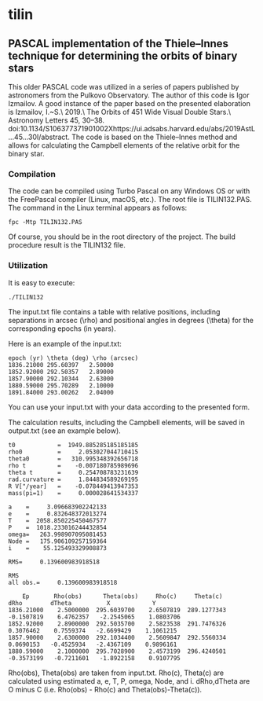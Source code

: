 # tilin
## PASCAL implementation of the Thiele–Innes technique for determining the orbits of binary stars 

This older PASCAL code was utilized in a series of papers published by astronomers from the Pulkovo Observatory. The author of this code is Igor Izmailov. A good instance of the paper based on the presented elaboration is  Izmailov, I.~S.\ 2019.\ The Orbits of 451 Wide Visual Double Stars.\ Astronomy Letters 45, 30–38. doi:10.1134/S106377371901002Xhttps://ui.adsabs.harvard.edu/abs/2019AstL...45...30I/abstract. The code is based on the Thiele–Innes method and allows for calculating the Campbell elements of the relative orbit for the binary star. 

### Compilation 
The code can be compiled using Turbo Pascal on any Windows OS or with the FreePascal compiler (Linux, macOS, etc.). The root file is TILIN132.PAS. The command in the Linux terminal appears as follows:
```
fpc -Mtp TILIN132.PAS
```
Of course, you should be in the root directory of the project. The build procedure result is the TILIN132 file. 

### Utilization

It is easy to execute:
```
./TILIN132
```
The input.txt file contains a table with relative positions, including separations in arcsec (\rho) and positional angles in degrees (\theta) for the corresponding epochs (in years).

Here is an example of the input.txt:
```
epoch (yr) \theta (deg) \rho (arcsec) 
1836.21000 295.60397   2.50000
1852.92000 292.50357   2.89000
1857.90000 292.10344   2.63000
1880.59000 295.70289   2.10000
1891.84000 293.00262   2.04000
```
You can use your input.txt with your data according to the presented form.

The calculation results, including the Campbell elements, will be saved in output.txt (see an example below).
```
t0            =  1949.885285185185185
rho0          =     2.053027044710415
theta0        =   310.995348392656718
rho t         =    -0.007180785989696
theta t       =     0.254708783231639
rad.curvature =     1.844834589269195
R V["/year]   =    -0.078449413947353
mass(pi=1)    =     0.000028641534337

a    =     3.096683902242133
e    =     0.832648372013274
T    =  2058.850225450467577
P    =  1018.233016244432854
omega=   263.998907095081453
Node =   175.906109257159364
i    =    55.125493329908873

RMS=     0.139600983918518

RMS
all obs.=     0.139600983918518

    Ep       Rho(obs)      Theta(obs)     Rho(c)     Theta(c)       dRho        dTheta          X            Y 
1836.21000    2.5000000  295.6039700    2.6507819  289.1277343   -0.1507819    6.4762357   -2.2545065    1.0803706
1852.92000    2.8900000  292.5035700    2.5823538  291.7476326    0.3076462    0.7559374   -2.6699429    1.1061215
1857.90000    2.6300000  292.1034400    2.5609847  292.5560334    0.0690153   -0.4525934   -2.4367109    0.9896161
1880.59000    2.1000000  295.7028900    2.4573199  296.4240501   -0.3573199   -0.7211601   -1.8922158    0.9107795
```
Rho(obs), Theta(obs) are taken from input.txt.
Rho(c), Theta(c) are calculated using estimated a, e, T, P, omega, Node, and i.
dRho,dTheta are O minus C (i.e. Rho(obs) - Rho(c) and Theta(obs)-Theta(c)).
